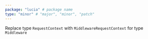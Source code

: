 ```yaml
---
package: "lucia" # package name
type: "minor" # "major", "minor", "patch"
---
```


Replace type `RequestContext` with `MiddlewareRequestContext` for type `Middleware`